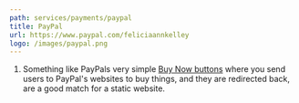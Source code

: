 ```yaml
---
path: services/payments/paypal
title: PayPal
url: https://www.paypal.com/feliciaannkelley
logo: /images/paypal.png
---
```

1. Something like PayPals very simple [Buy Now buttons](https://developer.paypal.com/docs/classic/paypal-payments-standard/integration-guide/buy_now_step_1/) where you send users to PayPal's websites to buy things, and they are redirected back, are a good match for a static website.